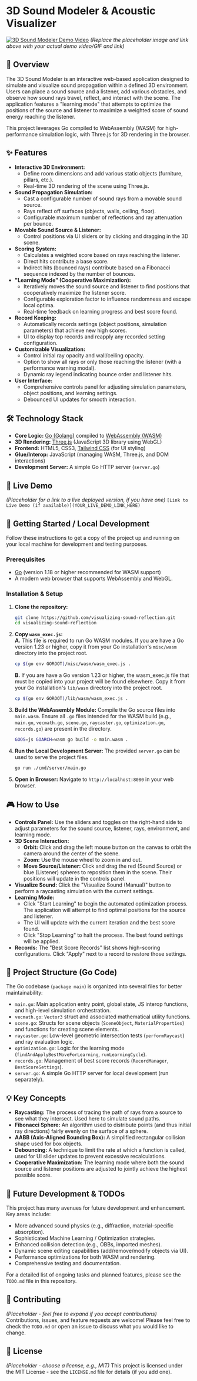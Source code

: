# 3D Sound Modeler & Acoustic Visualizer

[![3D Sound Modeler Demo Video](https://via.placeholder.com/800x450.png?text=Project+Demo+Video+Placeholder)](https://www.example.com/link_to_your_actual_video)
*(Replace the placeholder image and link above with your actual demo video/GIF and link)*

## 🌟 Overview

The 3D Sound Modeler is an interactive web-based application designed to simulate and visualize sound propagation within a defined 3D environment. Users can place a sound source and a listener, add various obstacles, and observe how sound rays travel, reflect, and interact with the scene. The application features a "learning mode" that attempts to optimize the positions of the source and listener to maximize a weighted score of sound energy reaching the listener.

This project leverages Go compiled to WebAssembly (WASM) for high-performance simulation logic, with Three.js for 3D rendering in the browser.

## ✨ Features

* **Interactive 3D Environment:**
    * Define room dimensions and add various static objects (furniture, pillars, etc.).
    * Real-time 3D rendering of the scene using Three.js.
* **Sound Propagation Simulation:**
    * Cast a configurable number of sound rays from a movable sound source.
    * Rays reflect off surfaces (objects, walls, ceiling, floor).
    * Configurable maximum number of reflections and ray attenuation per bounce.
* **Movable Sound Source & Listener:**
    * Control positions via UI sliders or by clicking and dragging in the 3D scene.
* **Scoring System:**
    * Calculates a weighted score based on rays reaching the listener.
    * Direct hits contribute a base score.
    * Indirect hits (bounced rays) contribute based on a Fibonacci sequence indexed by the number of bounces.
* **"Learning Mode" (Cooperative Maximization):**
    * Iteratively moves the sound source and listener to find positions that cooperatively maximize the listener score.
    * Configurable exploration factor to influence randomness and escape local optima.
    * Real-time feedback on learning progress and best score found.
* **Record Keeping:**
    * Automatically records settings (object positions, simulation parameters) that achieve new high scores.
    * UI to display top records and reapply any recorded setting configuration.
* **Customizable Visualization:**
    * Control initial ray opacity and wall/ceiling opacity.
    * Option to show all rays or only those reaching the listener (with a performance warning modal).
    * Dynamic ray legend indicating bounce order and listener hits.
* **User Interface:**
    * Comprehensive controls panel for adjusting simulation parameters, object positions, and learning settings.
    * Debounced UI updates for smooth interaction.

## 🛠️ Technology Stack

* **Core Logic:** [Go (Golang)](https://golang.org/) compiled to [WebAssembly (WASM)](https://webassembly.org/)
* **3D Rendering:** [Three.js](https://threejs.org/) (JavaScript 3D library using WebGL)
* **Frontend:** HTML5, CSS3, [Tailwind CSS](https://tailwindcss.com/) (for UI styling)
* **Glue/Interop:** JavaScript (managing WASM, Three.js, and DOM interactions)
* **Development Server:** A simple Go HTTP server (`server.go`)

## 🚀 Live Demo

*(Placeholder for a link to a live deployed version, if you have one)*
`[Link to Live Demo (if available)](YOUR_LIVE_DEMO_LINK_HERE)`

## 🏁 Getting Started / Local Development

Follow these instructions to get a copy of the project up and running on your local machine for development and testing purposes.

### Prerequisites

* [Go](https://golang.org/dl/) (version 1.18 or higher recommended for WASM support)
* A modern web browser that supports WebAssembly and WebGL.

### Installation & Setup

1.  **Clone the repository:**
    ```bash
    git clone https://github.com/visualizing-sound-reflection.git
    cd visualizing-sound-reflection
    ```

2.  **Copy `wasm_exec.js`:**\
    **A.** This file is required to run Go WASM modules. If you are have a Go version 1.23 or higher, copy it from your Go installation's `misc/wasm` directory into the project root.
    ```bash
    cp $(go env GOROOT)/misc/wasm/wasm_exec.js .
    ```
    **B.** If you are have a Go version 1.23 or higher, the wasm_exec.js file that must be copied into your project will be found elsewhere. Copy it from your Go installation's `lib/wasm` directory into the project root.
    ```bash
    cp $(go env GOROOT)/lib/wasm/wasm_exec.js .
    ```

3.  **Build the WebAssembly Module:**
    Compile the Go source files into `main.wasm`. Ensure all `.go` files intended for the WASM build (e.g., `main.go`, `vecmath.go`, `scene.go`, `raycaster.go`, `optimization.go`, `records.go`) are present in the directory.
    ```bash
    GOOS=js GOARCH=wasm go build -o main.wasm .
    ```

4.  **Run the Local Development Server:**
    The provided `server.go` can be used to serve the project files.
    ```bash
    go run ./cmd/server/main.go
    ```

5.  **Open in Browser:**
    Navigate to `http://localhost:8080` in your web browser.

## 🎮 How to Use

* **Controls Panel:** Use the sliders and toggles on the right-hand side to adjust parameters for the sound source, listener, rays, environment, and learning mode.
* **3D Scene Interaction:**
    * **Orbit:** Click and drag the left mouse button on the canvas to orbit the camera around the center of the scene.
    * **Zoom:** Use the mouse wheel to zoom in and out.
    * **Move Source/Listener:** Click and drag the red (Sound Source) or blue (Listener) spheres to reposition them in the scene. Their positions will update in the controls panel.
* **Visualize Sound:** Click the "Visualize Sound (Manual)" button to perform a raycasting simulation with the current settings.
* **Learning Mode:**
    * Click "Start Learning" to begin the automated optimization process. The application will attempt to find optimal positions for the source and listener.
    * The UI will update with the current iteration and the best score found.
    * Click "Stop Learning" to halt the process. The best found settings will be applied.
* **Records:** The "Best Score Records" list shows high-scoring configurations. Click "Apply" next to a record to restore those settings.

## 📁 Project Structure (Go Code)

The Go codebase (`package main`) is organized into several files for better maintainability:

* `main.go`: Main application entry point, global state, JS interop functions, and high-level simulation orchestration.
* `vecmath.go`: `Vector3` struct and associated mathematical utility functions.
* `scene.go`: Structs for scene objects (`SceneObject`, `MaterialProperties`) and functions for creating scene elements.
* `raycaster.go`: Low-level geometric intersection tests (`performRaycast`) and ray evaluation logic.
* `optimization.go`: Logic for the learning mode (`findAndApplyBestMoveForLearning`, `runLearningCycle`).
* `records.go`: Management of best score records (`RecordManager`, `BestScoreSettings`).
* `server.go`: A simple Go HTTP server for local development (run separately).

## 💡 Key Concepts

* **Raycasting:** The process of tracing the path of rays from a source to see what they intersect. Used here to simulate sound paths.
* **Fibonacci Sphere:** An algorithm used to distribute points (and thus initial ray directions) fairly evenly on the surface of a sphere.
* **AABB (Axis-Aligned Bounding Box):** A simplified rectangular collision shape used for box objects.
* **Debouncing:** A technique to limit the rate at which a function is called, used for UI slider updates to prevent excessive recalculations.
* **Cooperative Maximization:** The learning mode where both the sound source and listener positions are adjusted to jointly achieve the highest possible score.

## 🚧 Future Development & TODOs

This project has many avenues for future development and enhancement. Key areas include:

* More advanced sound physics (e.g., diffraction, material-specific absorption).
* Sophisticated Machine Learning / Optimization strategies.
* Enhanced collision detection (e.g., OBBs, imported meshes).
* Dynamic scene editing capabilities (add/remove/modify objects via UI).
* Performance optimizations for both WASM and rendering.
* Comprehensive testing and documentation.

For a detailed list of ongoing tasks and planned features, please see the `TODO.md` file in this repository.

## 🤝 Contributing

*(Placeholder - feel free to expand if you accept contributions)*
Contributions, issues, and feature requests are welcome! Please feel free to check the `TODO.md` or open an issue to discuss what you would like to change.

## 📜 License

*(Placeholder - choose a license, e.g., MIT)*
This project is licensed under the MIT License - see the `LICENSE.md` file for details (if you add one).